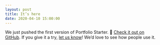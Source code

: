 ```yaml
---
layout: post
title: It’s here
date: 2020-04-10 15:00:00
---
```


We just pushed the first version of Portfolio Starter. 🎉 [Check it out on GitHub](https://github.com/sb-ph/portfolio-starter). If you give it a try, [let us know](mailto:mail@sb-ph.com)! We’d love to see how people use it.
